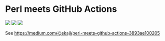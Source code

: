 # Perl meets GitHub Actions

[![](https://github.com/dmanto/perl-github-actions-sample/workflows/linux/badge.svg)](https://github.com/dmanto/perl-github-actions-sample/actions) [![](https://github.com/dmanto/perl-github-actions-sample/workflows/macos/badge.svg)](https://github.com/dmanto/perl-github-actions-sample/actions) [![](https://github.com/dmanto/perl-github-actions-sample/workflows/windows/badge.svg)](https://github.com/dmanto/perl-github-actions-sample/actions)

See https://medium.com/@skaji/perl-meets-github-actions-3893ae100205
